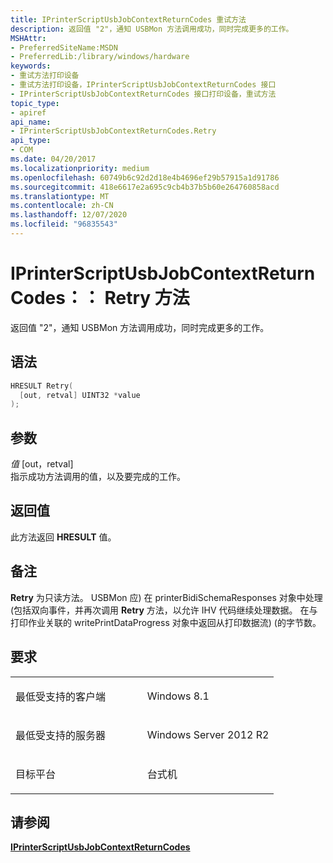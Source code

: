 ```yaml
---
title: IPrinterScriptUsbJobContextReturnCodes 重试方法
description: 返回值 "2"，通知 USBMon 方法调用成功，同时完成更多的工作。
MSHAttr:
- PreferredSiteName:MSDN
- PreferredLib:/library/windows/hardware
keywords:
- 重试方法打印设备
- 重试方法打印设备，IPrinterScriptUsbJobContextReturnCodes 接口
- IPrinterScriptUsbJobContextReturnCodes 接口打印设备，重试方法
topic_type:
- apiref
api_name:
- IPrinterScriptUsbJobContextReturnCodes.Retry
api_type:
- COM
ms.date: 04/20/2017
ms.localizationpriority: medium
ms.openlocfilehash: 60749b6c92d2d18e4b4696ef29b57915a1d91786
ms.sourcegitcommit: 418e6617e2a695c9cb4b37b5b60e264760858acd
ms.translationtype: MT
ms.contentlocale: zh-CN
ms.lasthandoff: 12/07/2020
ms.locfileid: "96835543"
---
```

# <a name="iprinterscriptusbjobcontextreturncodesretry-method"></a>IPrinterScriptUsbJobContextReturnCodes：： Retry 方法

返回值 "2"，通知 USBMon 方法调用成功，同时完成更多的工作。

<a name="syntax"></a>语法
------

```cpp
HRESULT Retry(
  [out, retval] UINT32 *value
);
```

<a name="parameters"></a>参数
----------

*值* \[out，retval\]  
指示成功方法调用的值，以及要完成的工作。

<a name="return-value"></a>返回值
------------

此方法返回 **HRESULT** 值。

<a name="remarks"></a>备注
-------

**Retry** 为只读方法。 USBMon 应) 在 printerBidiSchemaResponses 对象中处理 (包括双向事件，并再次调用 **Retry** 方法，以允许 IHV 代码继续处理数据。 在与打印作业关联的 writePrintDataProgress 对象中返回从打印数据流)  (的字节数。

<a name="requirements"></a>要求
------------

<table>
<colgroup>
<col width="50%" />
<col width="50%" />
</colgroup>
<tbody>
<tr class="odd">
<td><p>最低受支持的客户端</p></td>
<td><p>Windows 8.1</p></td>
</tr>
<tr class="even">
<td><p>最低受支持的服务器</p></td>
<td><p>Windows Server 2012 R2</p></td>
</tr>
<tr class="odd">
<td><p>目标平台</p></td>
<td>台式机</td>
</tr>
</tbody>
</table>

## <a name="see-also"></a>请参阅

[**IPrinterScriptUsbJobContextReturnCodes**](iprinterscriptusbjobcontextreturncodes.md)

